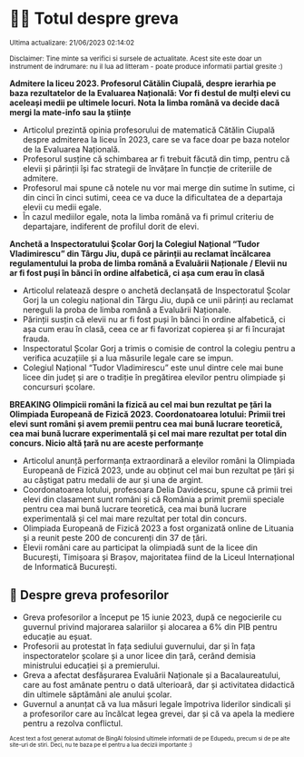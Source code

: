 # 👩‍🏫 Totul despre greva
<sub>Ultima actualizare: 21/06/2023 02:14:02</sub>

<sub>Disclaimer: Tine minte sa verifici si sursele de actualitate. Acest site este doar un instrument de indrumare: nu il lua ad litteram - poate produce informatii partial gresite :)</sub>

**Admitere la liceu 2023. Profesorul Cătălin Ciupală, despre ierarhia pe baza rezultatelor de la Evaluarea Națională: Vor fi destul de mulți elevi cu aceleași medii pe ultimele locuri. Nota la limba română va decide dacă mergi la mate-info sau la științe**

- Articolul prezintă opinia profesorului de matematică Cătălin Ciupală despre admiterea la liceu în 2023, care se va face doar pe baza notelor de la Evaluarea Națională.
- Profesorul susține că schimbarea ar fi trebuit făcută din timp, pentru că elevii și părinții își fac strategii de învățare în funcție de criteriile de admitere.
- Profesorul mai spune că notele nu vor mai merge din sutime în sutime, ci din cinci în cinci sutimi, ceea ce va duce la dificultatea de a departaja elevii cu medii egale.
- În cazul mediilor egale, nota la limba română va fi primul criteriu de departajare, indiferent de profilul dorit de elevi.

**Anchetă a Inspectoratului Școlar Gorj la Colegiul Național “Tudor Vladimirescu” din Târgu Jiu, după ce părinții au reclamat încălcarea regulamentului la proba de limba română a Evaluării Naționale / Elevii nu ar fi fost puși în bănci în ordine alfabetică, ci așa cum erau în clasă**

- Articolul relatează despre o anchetă declanșată de Inspectoratul Școlar Gorj la un colegiu național din Târgu Jiu, după ce unii părinți au reclamat nereguli la proba de limba română a Evaluării Naționale.
- Părinții susțin că elevii nu ar fi fost puși în bănci în ordine alfabetică, ci așa cum erau în clasă, ceea ce ar fi favorizat copierea și ar fi încurajat frauda.
- Inspectoratul Școlar Gorj a trimis o comisie de control la colegiu pentru a verifica acuzațiile și a lua măsurile legale care se impun.
- Colegiul Național “Tudor Vladimirescu” este unul dintre cele mai bune licee din județ și are o tradiție în pregătirea elevilor pentru olimpiade și concursuri școlare.

**BREAKING Olimpicii români la fizică au cel mai bun rezultat pe țări la Olimpiada Europeană de Fizică 2023. Coordonatoarea lotului: Primii trei elevi sunt români și avem premii pentru cea mai bună lucrare teoretică, cea mai bună lucrare experimentală și cel mai mare rezultat per total din concurs. Nicio altă țară nu are aceste performanțe**

- Articolul anunță performanța extraordinară a elevilor români la Olimpiada Europeană de Fizică 2023, unde au obținut cel mai bun rezultat pe țări și au câștigat patru medalii de aur și una de argint.
- Coordonatoarea lotului, profesoara Delia Davidescu, spune că primii trei elevi din clasament sunt români și că România a primit premii speciale pentru cea mai bună lucrare teoretică, cea mai bună lucrare experimentală și cel mai mare rezultat per total din concurs.
- Olimpiada Europeană de Fizică 2023 a fost organizată online de Lituania și a reunit peste 200 de concurenți din 37 de țări.
- Elevii români care au participat la olimpiadă sunt de la licee din București, Timișoara și Brașov, majoritatea fiind de la Liceul Internațional de Informatică București.

## 🏫 Despre greva profesorilor

- Greva profesorilor a început pe 15 iunie 2023, după ce negocierile cu guvernul privind majorarea salariilor și alocarea a 6% din PIB pentru educație au eșuat.
- Profesorii au protestat în fața sediului guvernului, dar și în fața inspectoratelor școlare și a unor licee din țară, cerând demisia ministrului educației și a premierului.
- Greva a afectat desfășurarea Evaluării Naționale și a Bacalaureatului, care au fost amânate pentru o dată ulterioară, dar și activitatea didactică din ultimele săptămâni ale anului școlar.
- Guvernul a anunțat că va lua măsuri legale împotriva liderilor sindicali și a profesorilor care au încălcat legea grevei, dar și că va apela la mediere pentru a rezolva conflictul.


<sub><sub>Acest text a fost generat automat de BingAI folosind ultimele informatii de pe Edupedu, precum si de pe alte site-uri de stiri. Deci, nu te baza pe el pentru a lua decizii importante :)</sub></sub>